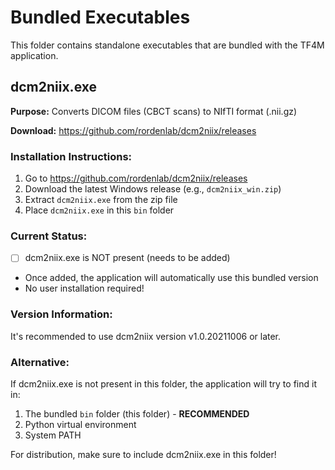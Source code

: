 # Bundled Executables

This folder contains standalone executables that are bundled with the TF4M application.

## dcm2niix.exe

**Purpose:** Converts DICOM files (CBCT scans) to NIfTI format (.nii.gz)

**Download:** https://github.com/rordenlab/dcm2niix/releases

### Installation Instructions:

1. Go to https://github.com/rordenlab/dcm2niix/releases
2. Download the latest Windows release (e.g., `dcm2niix_win.zip`)
3. Extract `dcm2niix.exe` from the zip file
4. Place `dcm2niix.exe` in this `bin` folder

### Current Status:
- [ ] dcm2niix.exe is NOT present (needs to be added)
- Once added, the application will automatically use this bundled version
- No user installation required!

### Version Information:
It's recommended to use dcm2niix version v1.0.20211006 or later.

### Alternative:
If dcm2niix.exe is not present in this folder, the application will try to find it in:
1. The bundled `bin` folder (this folder) - **RECOMMENDED**
2. Python virtual environment
3. System PATH

For distribution, make sure to include dcm2niix.exe in this folder!
